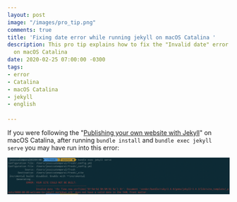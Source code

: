 ```yaml
---
layout: post
image: "/images/pro_tip.png"
comments: true
title: 'Fixing date error while running jekyll on macOS Catalina '
description: This pro tip explains how to fix the "Invalid date" error you may see
  on macOS Catalina
date: 2020-02-25 07:00:00 -0300
tags:
- error
- Catalina
- macOS Catalina
- jekyll
- english

---
```

If you were following the "[Publishing your own website with Jekyll](https://jtemporal.com/publishing-a-website-with-jekyll/)" on macOS Catalina, after running `bundle install` and `bundle exec jekyll serve` you may have run into this error:

![](images/invalid_date_macos_catalina.png)